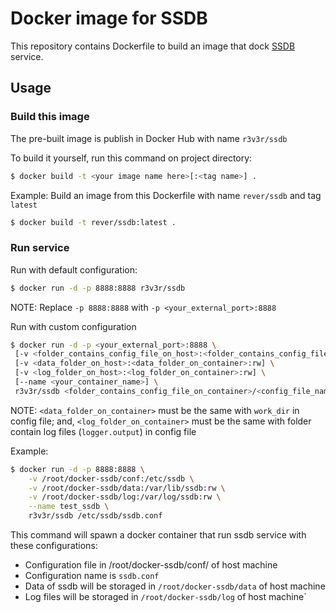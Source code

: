 # Docker image for SSDB

This repository contains Dockerfile to build an image that dock [SSDB](http://ssdb.io/) service.

## Usage

### Build this image

The pre-built image is publish in Docker Hub with name `r3v3r/ssdb`

To build it yourself, run this command on project directory:
```sh
$ docker build -t <your image name here>[:<tag name>] .
```

Example: Build an image from this Dockerfile with name `rever/ssdb` and tag `latest`
```sh
$ docker build -t rever/ssdb:latest .
```
### Run service
Run with default configuration:
```sh
$ docker run -d -p 8888:8888 r3v3r/ssdb 
```
NOTE: Replace `-p 8888:8888` with `-p <your_external_port>:8888`

Run with custom configuration
```sh
$ docker run -d -p <your_external_port>:8888 \
 [-v <folder_contains_config_file_on_host>:<folder_contains_config_file_on_container>] \
 [-v <data_folder_on_host>:<data_folder_on_container>:rw] \
 [-v <log_folder_on_host>:<log_folder_on_container>:rw] \
 [--name <your_container_name>] \
 r3v3r/ssdb <folder_contains_config_file_on_container>/<config_file_name>
```
NOTE: `<data_folder_on_container>` must be the same with `work_dir` in config file; and, `<log_folder_on_container>` must be the same with folder contain log files (`logger.output`) in config file


Example:
```sh
$ docker run -d -p 8888:8888 \
	-v /root/docker-ssdb/conf:/etc/ssdb \
	-v /root/docker-ssdb/data:/var/lib/ssdb:rw \
	-v /root/docker-ssdb/log:/var/log/ssdb:rw \
	--name test_ssdb \
	r3v3r/ssdb /etc/ssdb/ssdb.conf
```
This command will spawn a docker container that run ssdb service with these configurations:
 * Configuration file in /root/docker-ssdb/conf/ of host machine
 * Configuration name is `ssdb.conf`
 * Data of ssdb will be storaged in `/root/docker-ssdb/data` of host machine
 * Log files will be storaged in `/root/docker-ssdb/log` of host machine`
